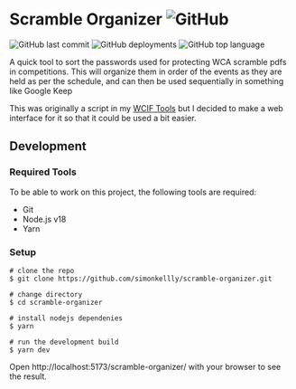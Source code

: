# Scramble Organizer ![GitHub](https://img.shields.io/github/license/simonkellly/scramble-organizer)

![GitHub last commit](https://img.shields.io/github/last-commit/simonkellly/scramble-organizer)
![GitHub deployments](https://img.shields.io/github/deployments/simonkellly/scramble-organizer/github-pages)
![GitHub top language](https://img.shields.io/github/languages/top/simonkellly/scramble-organizer)

A quick tool to sort the passwords used for protecting WCA scramble pdfs in competitions. This will organize them in order of the events as they are held as per the schedule, and can then be used sequentially in something like Google Keep

This was originally a script in my [WCIF Tools](https://github.com/simonkellly/wcif-tools/blob/main/scripts/ScramblePasswordOrganizer.ts) but I decided to make a web interface for it so that it could be used a bit easier.

## Development

### Required Tools
To be able to work on this project, the following tools are required:

- Git
- Node.js v18
- Yarn

### Setup

```
# clone the repo
$ git clone https://github.com/simonkellly/scramble-organizer.git

# change directory
$ cd scramble-organizer

# install nodejs dependenies
$ yarn

# run the development build
$ yarn dev
```
Open http://localhost:5173/scramble-organizer/ with your browser to see the result.
